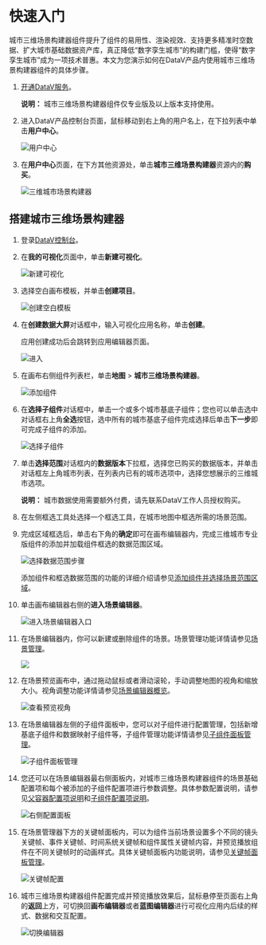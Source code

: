 # 快速入门

城市三维场景构建器组件提升了组件的易用性、渲染视效、支持更多精准时空数据、扩大城市基础数据资产库，真正降低“数字孪生城市”的构建门槛，使得“数字孪生城市”成为一项技术普惠。本文为您演示如何在DataV产品内使用城市三维场景构建器组件的具体步骤。

1.  [开通DataV服务](/cn.zh-CN/快速入门/开通DataV服务.md)。

    **说明：** 城市三维场景构建器组件仅专业版及以上版本支持使用。

2.  进入DataV产品控制台页面，鼠标移动到右上角的用户名上，在下拉列表中单击**用户中心**。

    ![用户中心](https://static-aliyun-doc.oss-accelerate.aliyuncs.com/assets/img/zh-CN/8434897851/p71387.png)

3.  在**用户中心**页面，在下方其他资源处，单击**城市三维场景构建器**资源内的**购买**。

    ![三维城市场景构建器](https://static-aliyun-doc.oss-accelerate.aliyuncs.com/assets/img/zh-CN/2926786061/p184815.png)


## 搭建城市三维场景构建器

1.  登录[DataV控制台](https://datav.aliyun.com/)。

2.  在**我的可视化**页面中，单击**新建可视化**。

    ![新建可视化](https://static-aliyun-doc.oss-accelerate.aliyuncs.com/assets/img/zh-CN/2092333951/p10314.png)

3.  选择空白画布模板，并单击**创建项目**。

    ![创建空白模板](https://static-aliyun-doc.oss-accelerate.aliyuncs.com/assets/img/zh-CN/3259922061/p10345.png)

4.  在**创建数据大屏**对话框中，输入可视化应用名称，单击**创建**。

    应用创建成功后会跳转到应用编辑器页面。

    ![进入](https://static-aliyun-doc.oss-accelerate.aliyuncs.com/assets/img/zh-CN/3259922061/p10346.png)

5.  在画布右侧组件列表栏，单击**地图** \> **城市三维场景构建器**。

    ![添加组件](https://static-aliyun-doc.oss-accelerate.aliyuncs.com/assets/img/zh-CN/5536276061/p181865.png)

6.  在**选择子组件**对话框中，单击一个或多个城市基底子组件；您也可以单击选中对话框右上角**全选**按钮，选中所有的城市基底子组件完成选择后单击**下一步**即可完成子组件的添加。

    ![选择子组件](https://static-aliyun-doc.oss-accelerate.aliyuncs.com/assets/img/zh-CN/5536276061/p180192.png)

7.  单击**选择范围**对话框内的**数据版本**下拉框，选择您已购买的数据版本，并单击对话框左上角城市列表，在列表内已有的城市选项中，选择您想展示的三维城市选项。

    **说明：** 城市数据使用需要额外付费，请先联系DataV工作人员授权购买。

8.  在左侧框选工具处选择一个框选工具，在城市地图中框选所需的场景范围。

9.  完成区域框选后，单击右下角的**确定**即可在画布编辑器内，完成三维城市专业版组件的添加并加载组件框选的数据范围区域。

    ![选择数据范围步骤](https://static-aliyun-doc.oss-accelerate.aliyuncs.com/assets/img/zh-CN/5536276061/p181898.png)

    添加组件和框选数据范围的功能的详细介绍请参见[添加组件并选择场景范围区域](/cn.zh-CN/城市三维场景构建器/场景基础配置项.md)。

10. 单击画布编辑器右侧的**进入场景编辑器**。

    ![进入场景编辑器入口](https://static-aliyun-doc.oss-accelerate.aliyuncs.com/assets/img/zh-CN/5536276061/p181900.png)

11. 在场景编辑器内，你可以新建或删除组件的场景。场景管理功能详情请参见[场景管理](/cn.zh-CN/城市三维场景构建器/工具栏管理/场景管理.md)。

    ![](https://static-aliyun-doc.oss-accelerate.aliyuncs.com/assets/img/zh-CN/5536276061/p181901.png)

12. 在场景预览画布中，通过拖动鼠标或者滑动滚轮，手动调整地图的视角和缩放大小。视角调整功能详情请参见[场景编辑器概览](/cn.zh-CN/城市三维场景构建器/场景编辑器概览.md)。

    ![查看预览视角](https://static-aliyun-doc.oss-accelerate.aliyuncs.com/assets/img/zh-CN/6536276061/p181902.png)

13. 在场景编辑器左侧的子组件面板中，您可以对子组件进行配置管理，包括新增基底子组件和数据映射子组件等，子组件管理功能详情请参见[子组件面板管理](/cn.zh-CN/城市三维场景构建器/子组件面板管理.md)。

    ![子组件面板管理](https://static-aliyun-doc.oss-accelerate.aliyuncs.com/assets/img/zh-CN/6536276061/p181903.png)

14. 您还可以在场景编辑器最右侧面板内，对城市三维场景构建器组件的场景基础配置项和每个被添加的子组件配置项进行参数调整。具体参数配置说明，请参见[父容器配置项说明](/cn.zh-CN/城市三维场景构建器/父容器配置项说明.md)和[子组件配置项说明](/cn.zh-CN/城市三维场景构建器/子组件说明/子组件配置项说明.md)。

    ![右侧配置面板](https://static-aliyun-doc.oss-accelerate.aliyuncs.com/assets/img/zh-CN/6536276061/p181905.png)

15. 在场景管理器下方的关键帧面板内，可以为组件当前场景设置多个不同的镜头关键帧、事件关键帧、时间系统关键帧和组件属性关键帧内容，并预览播放组件在不同关键帧时的动画样式。具体关键帧面板内功能说明，请参见[关键帧面板管理](/cn.zh-CN/城市三维场景构建器/关键帧面板管理.md)。

    ![关键帧配置](https://static-aliyun-doc.oss-accelerate.aliyuncs.com/assets/img/zh-CN/6536276061/p181906.png)

16. 城市三维场景构建器组件配置完成并预览播放效果后，鼠标悬停至页面右上角的**返回**上方，可切换回**画布编辑器**或者**蓝图编辑器**进行可视化应用内后续的样式、数据和交互配置。

    ![切换编辑器](https://static-aliyun-doc.oss-accelerate.aliyuncs.com/assets/img/zh-CN/6536276061/p185769.png)


